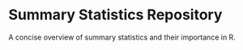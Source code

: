 # Summary Statistics Repository
A concise overview of summary statistics and their importance in R.
